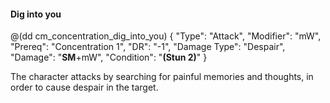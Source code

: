 #### Dig into you

@(dd cm_concentration_dig_into_you)
{ "Type": "Attack",
	"Modifier": "mW",
	"Prereq": "Concentration 1",
	"DR": "-1",
	"Damage Type": "Despair",
	"Damage": "__SM__+mW",
	"Condition": "__(Stun 2)__"
}

The character attacks by searching for painful memories and thoughts, in order to cause despair in the target.
